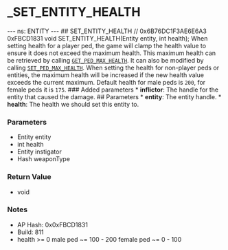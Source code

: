 # _SET_ENTITY_HEALTH

--- ns: ENTITY --- ## SET_ENTITY_HEALTH  // 0x6B76DC1F3AE6E6A3 0xFBCD1831 void SET_ENTITY_HEALTH(Entity entity, int health);  When setting health for a player ped, the game will clamp the health value to ensure it does not exceed the maximum health. This maximum health can be retrieved by calling [`GET_PED_MAX_HEALTH`](#_0x4700A416E8324EF3). It can also be modified by calling [`SET_PED_MAX_HEALTH`](#_0xF5F6378C4F3419D3).  When setting the health for non-player peds or entities, the maximum health will be increased if the new health value exceeds the current maximum.  Default health for male peds is `200`, for female peds it is `175`.   ### Added parameters * **inflictor**: The handle for the entity that caused the damage.  ## Parameters * **entity**: The entity handle. * **health**: The health we should set this entity to.

### Parameters
* Entity entity
* int health
* Entity instigator
* Hash weaponType

### Return Value
* void

### Notes
* AP Hash: 0x0xFBCD1831
* Build: 811
* health >= 0
male ped ~= 100 - 200
female ped ~= 0 - 100

